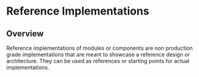 # Reference Implementations

## Overview
Reference implementations of modules or components are non production grade implementations that are meant to showcase a reference design or architecture. They can be used as references or starting points for actual implementations.



